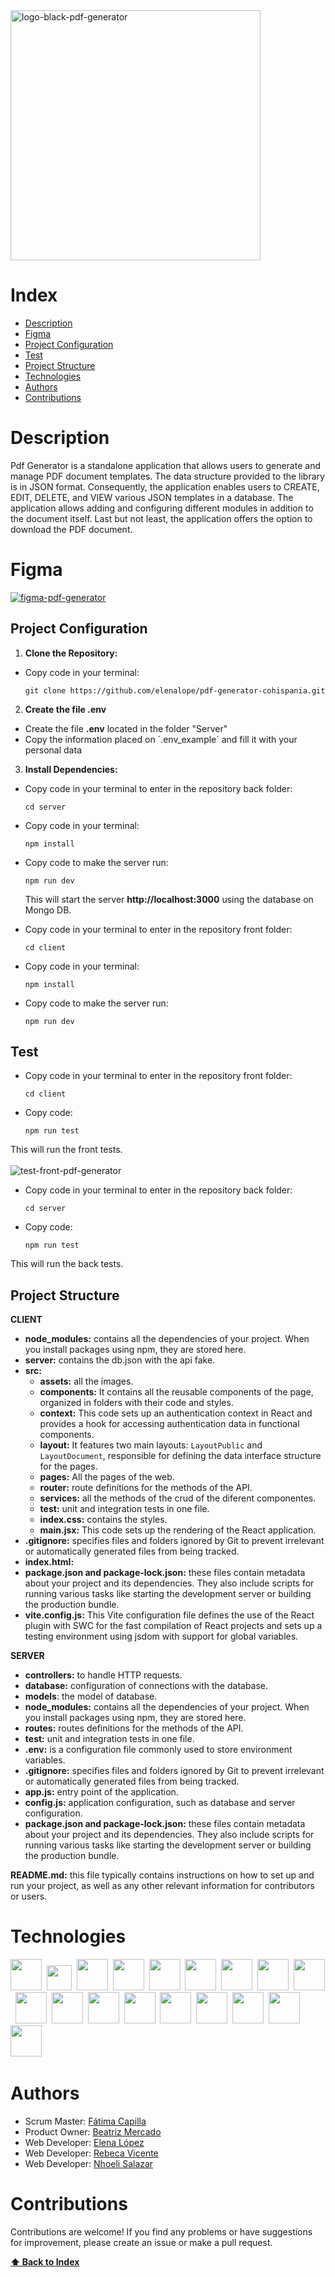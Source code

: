 
<img src="https://i.ibb.co/ZhFSgrC/logo-black-pdf-generator.png" alt="logo-black-pdf-generator" border="0" width="400">

# Index

+ [Description](#description)
+ [Figma](#figma)
+ [Project Configuration](#project-configuration)
+ [Test](#test)
+ [Project Structure ](#project-structure)
+ [Technologies](#technologies)
+ [Authors](#authors)
+ [Contributions](#contributions)

# Description

Pdf Generator is a standalone application that allows users to generate and manage PDF document templates. The data structure provided to the library is in JSON format. Consequently, the application enables users to CREATE, EDIT, DELETE, and VIEW various JSON templates in a database. The application allows adding and configuring different modules in addition to the document itself. Last but not least, the application offers the option to download the PDF document.
# Figma
<a href="https://www.figma.com/design/fsnZrT7qmmAnIj6cZdWEGW/PDF-Generator?node-id=0%3A1&t=rgCzO5wngh4V8qbI-1"><img src="https://i.ibb.co/HVKSn8Z/figma-pdf-generator.png" alt="figma-pdf-generator" border="0"></a>
## Project Configuration

1. **Clone the Repository:**

* Copy code in your terminal:
  ```
  git clone https://github.com/elenalope/pdf-generator-cohispania.git
  ```

2. **Create the file __.env__**
   
* Create the file __.env__ located in the folder "Server"
* Copy the information placed on ´.env_example´ and fill it with your personal data


3. **Install Dependencies:** 

* Copy code in your terminal to enter in the repository back folder:
  ```
  cd server
  ```
* Copy code in your terminal:
  ```
  npm install

* Copy code to make the server run:
  ```
  npm run dev
  ```
  This will start the server __http://localhost:3000__ using the database on Mongo DB.


  
* Copy code in your terminal to enter in the repository front folder:
  ```
  cd client
  ```
* Copy code in your terminal:
  ```
  npm install
  ```
* Copy code to make the server run:
  ```
  npm run dev
  ```

## Test

* Copy code in your terminal to enter in the repository front folder:
  ```
  cd client

* Copy code:
  ```
  npm run test
  ```
This will run the front tests.
<br><br>
<img src="https://i.ibb.co/YpkJC3T/test-front-pdf-generator.png" alt="test-front-pdf-generator" border="0">

* Copy code in your terminal to enter in the repository back folder:
  ```
  cd server

* Copy code:
  ```
  npm run test
  ```
This will run the back tests.


## Project Structure 

 __CLIENT__ 
* __node_modules:__ contains all the dependencies of your project. When you install packages using npm, they are stored here.
* __server:__ contains the db.json with the api fake.
* __src:__
    * __assets:__ all the images.
    * __components:__ It contains all the reusable components of the page, organized in folders with their code and styles.
    * __context:__ This code sets up an authentication context in React and provides a hook for accessing authentication data in functional components.
    * __layout:__ It features two main layouts: `LayoutPublic` and `LayoutDocument`, responsible for defining the data interface structure for the pages.
    * __pages:__ All the pages of the web.
    * __router:__ route definitions for the methods of the API.
    * __services:__ all the methods of the crud of the diferent componentes.
    * __test:__ unit and integration tests in one file.
    * __index.css:__ contains the styles.
    * __main.jsx:__ This code sets up the rendering of the React application.
* __.gitignore:__  specifies files and folders ignored by Git to prevent irrelevant or automatically generated files from being tracked.
* __index.html:__
* __package.json and package-lock.json:__ these files contain metadata about your project and its dependencies. They also include scripts for running various tasks like starting the development server or building the production bundle.
* __vite.config.js:__ This Vite configuration file defines the use of the React plugin with SWC for the fast compilation of React projects and sets up a testing environment using jsdom with support for global variables.
      

 __SERVER__ 
* __controllers:__ to handle HTTP requests.
* __database:__ configuration of connections with the database.
* __models__: the model of database.
* __node_modules:__ contains all the dependencies of your project. When you install packages using npm, they are stored here.
* __routes:__ routes definitions for the methods of the API.
* __test:__ unit and integration tests in one file.
* __.env:__ is a configuration file commonly used to store environment variables.
* __.gitignore:__  specifies files and folders ignored by Git to prevent irrelevant or automatically generated files from being tracked.
* __app.js:__ entry point of the application.
* __config.js:__ application configuration, such as database and server configuration.
* __package.json and package-lock.json:__ these files contain metadata about your project and its dependencies. They also include scripts for running various tasks like starting the development server or building the production bundle.

  
__README.md:__ this file typically contains instructions on how to set up and run your project, as well as any other relevant information for contributors or users.

# Technologies

<img width="50" src="https://cdn.worldvectorlogo.com/logos/trello.svg">&nbsp;
<img width="40" src="https://upload.wikimedia.org/wikipedia/commons/thumb/3/33/Figma-logo.svg/1667px-Figma-logo.svg.png">&nbsp;
<img width="50" src="https://seeklogo.com/images/H/html5-without-wordmark-color-logo-14D252D878-seeklogo.com.png">&nbsp;
<img width="50" src="https://upload.wikimedia.org/wikipedia/commons/thumb/6/62/CSS3_logo.svg/800px-CSS3_logo.svg.png">&nbsp;
<img width="50" src="https://cdn.icon-icons.com/icons2/2415/PNG/512/mongodb_original_wordmark_logo_icon_146425.png" >&nbsp;
<img width="50" src="https://user-images.githubusercontent.com/25181517/117447155-6a868a00-af3d-11eb-9cfe-245df15c9f3f.png" >&nbsp;
<img width="50" src="https://upload.wikimedia.org/wikipedia/commons/9/91/Octicons-mark-github.svg">&nbsp;
<img width="50" src="https://user-images.githubusercontent.com/25181517/192108891-d86b6220-e232-423a-bf5f-90903e6887c3.png">&nbsp;
<img width="50" src="https://user-images.githubusercontent.com/25181517/192109061-e138ca71-337c-4019-8d42-4792fdaa7128.png">&nbsp;
<img width="50" src="https://upload.wikimedia.org/wikipedia/commons/thumb/a/a7/React-icon.svg/2300px-React-icon.svg.png">&nbsp;
<img width="50" src="https://upload.wikimedia.org/wikipedia/commons/f/f1/Vitejs-logo.svg">&nbsp;
<img width="50" src="https://media.licdn.com/dms/image/C560BAQHQH8_cFFK_3A/company-logo_200_200/0/1630606810347/drawsql_logo?e=2147483647&v=beta&t=aWOh8DYdF-g2BWxZPlX4b3vXC2Omo0TOSxqO0JHKvws">&nbsp;
<img width="50" src="https://user-images.githubusercontent.com/25181517/121401671-49102800-c959-11eb-9f6f-74d49a5e1774.png">&nbsp;
<img width="50" src="https://user-images.githubusercontent.com/25181517/187955005-f4ca6f1a-e727-497b-b81b-93fb9726268e.png">&nbsp;
<img width="50" src="https://cdn.worldvectorlogo.com/logos/nodemon.svg">&nbsp;
<img width="50" src="https://express-validator.github.io/img/logo.svg">&nbsp;
<img width="50" src="https://static-00.iconduck.com/assets.00/sequelize-original-icon-885x1024-r8dswyvj.png">&nbsp;
<img width="50" src="https://seeklogo.com/images/M/mui-logo-56F171E991-seeklogo.com.png">&nbsp;

# Authors

 - Scrum Master: [Fátima Capilla](https://github.com/FatimaCapilla)
 - Product Owner: [Beatriz Mercado](https://github.com/BeatrizMercado)
 - Web Developer: [Elena López](https://github.com/elenalope)
 - Web Developer: [Rebeca Vicente](https://github.com/rebecavm28)
 - Web Developer: [Nhoeli Salazar](https://github.com/Nho89)


# Contributions
Contributions are welcome! If you find any problems or have suggestions for improvement, please create an issue or make a pull request.
   
**[⬆️ Back to Index](#index)**
